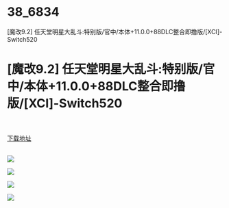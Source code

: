 # 38_6834
[魔改9.2] 任天堂明星大乱斗:特别版/官中/本体+11.0.0+88DLC整合即撸版/[XCI]-Switch520
# [魔改9.2] 任天堂明星大乱斗:特别版/官中/本体+11.0.0+88DLC整合即撸版/[XCI]-Switch520
 <br/></br>
[下载地址](https://www.switch520.cc/article/6834 "下载地址")
<br/></br>

<p><strong><img src="https://www.switch520.cc/muke_img/upload_art_editor_20201015-1_536a455e8748ee24e4cc30c76bb76f0e.jpg"></strong></p>
<p><strong><img src="https://www.switch520.cc/muke_img/upload_art_editor_20201015-1_1471d49d1520fed9e530a8f3ec8ec177.jpg"></strong></p>
<p><strong><img src="https://www.switch520.cc/muke_img/upload_art_editor_20201015-1_8116840b2042f7b6d3504a03ff2495ad.jpg"></strong></p>
<p><strong><img src="https://www.switch520.cc/muke_img/upload_art_editor_20201015-1_b881c64d6bf7bbffa1d96a2dc2af5520.jpg"></strong></p>
<p>&nbsp;</p>
<p>&nbsp;</p>

